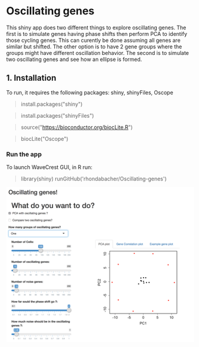 # Oscillating genes


This shiny app does two different things to explore oscillating genes. The first is to simulate genes having phase shifts then perform PCA to identify those cycling genes. This can curently be done assuming all genes are similar but shifted. The other option is to have 2 gene groups where the groups might have different oscillation behavior. The second is to simulate two oscillating genes and see how an ellipse is formed.



## 1. Installation
To run, it requires the following packages: shiny, shinyFiles, Oscope

> install.packages("shiny")

> install.packages("shinyFiles")

> source("https://bioconductor.org/biocLite.R")

> biocLite("Oscope")


### Run the app
To launch WaveCrest GUI, in R run:
> library(shiny)
> runGitHub('rhondabacher/Oscillating-genes')

![Screenshot](https://github.com/rhondabacher/Oscillating-genes/blob/master/screenshot.png)
